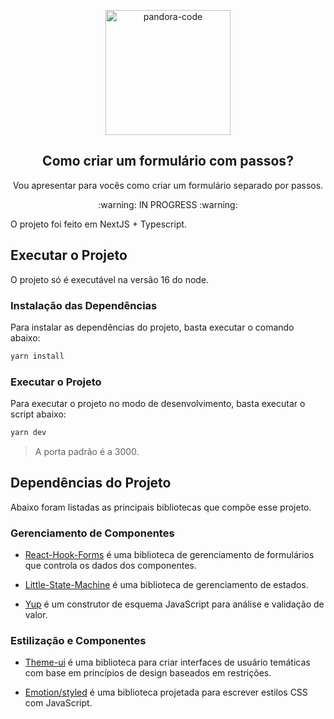 <p align="center">
 <img width="200px" src="https://avatars.githubusercontent.com/u/87428056?s=200&v=4" align="center" alt="pandora-code" />
 <h2 align="center">Como criar um formulário com passos?</h2>
 <p align="center">Vou apresentar para vocês como criar um formulário separado por passos.</p>
 <p align="center"> :warning: IN PROGRESS :warning: </p>
</p>

O projeto foi feito em NextJS + Typescript.


## Executar o Projeto

O projeto só é executável na versão 16 do node.

### Instalação das Dependências

Para instalar as dependências do projeto, basta executar o comando abaixo:

```bash
yarn install
```

### Executar o Projeto

Para executar o projeto no modo de desenvolvimento, basta executar o script abaixo:

```bash
yarn dev
```

> A porta padrão é a 3000.


## Dependências do Projeto

Abaixo foram listadas as principais bibliotecas que compõe esse projeto.
### Gerenciamento de Componentes

* [React-Hook-Forms](https://react-hook-form.com) é uma biblioteca de gerenciamento de formulários que controla os dados dos componentes.

* [Little-State-Machine](https://www.npmjs.com/package/little-state-machine) é uma biblioteca de gerenciamento de estados.

* [Yup](https://www.npmjs.com/package/yup) é um construtor de esquema JavaScript para análise e validação de valor.

### Estilização e Componentes

* [Theme-ui](https://theme-ui.com) é uma biblioteca para criar interfaces de usuário temáticas com base em princípios de design baseados em restrições.

* [Emotion/styled](https://emotion.sh/docs/styled) é uma biblioteca projetada para escrever estilos CSS com JavaScript.


